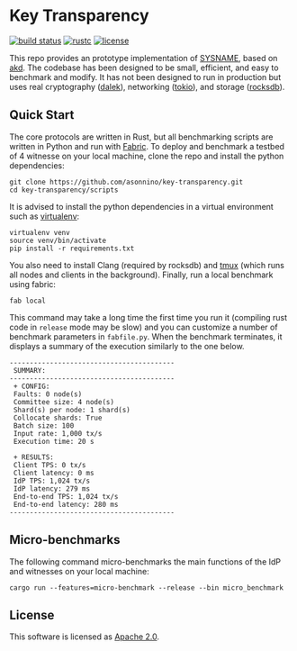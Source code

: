 # Key Transparency

[![build status](https://img.shields.io/github/workflow/status/asonnino/key-transparency/Rust/master?style=flat-square&logo=github)](https://github.com/asonnino/key-transparency/actions)
[![rustc](https://img.shields.io/badge/rustc-1.64+-blue?style=flat-square&logo=rust)](https://www.rust-lang.org)
[![license](https://img.shields.io/badge/license-Apache-blue.svg?style=flat-square)](LICENSE)

This repo provides an prototype implementation of [SYSNAME](), based on [akd](https://github.com/novifinancial/akd). The codebase has been designed to be small, efficient, and easy to benchmark and modify. It has not been designed to run in production but uses real cryptography ([dalek](https://doc.dalek.rs/ed25519_dalek)), networking ([tokio](https://docs.rs/tokio)), and storage ([rocksdb](https://docs.rs/rocksdb)).

## Quick Start

The core protocols are written in Rust, but all benchmarking scripts are written in Python and run with [Fabric](http://www.fabfile.org/).
To deploy and benchmark a testbed of 4 witnesse on your local machine, clone the repo and install the python dependencies:

```
git clone https://github.com/asonnino/key-transparency.git
cd key-transparency/scripts
```

It is advised to install the python dependencies in a virtual environment such as [virtualenv](https://pypi.org/project/virtualenv):

```
virtualenv venv
source venv/bin/activate
pip install -r requirements.txt
```

You also need to install Clang (required by rocksdb) and [tmux](https://linuxize.com/post/getting-started-with-tmux/#installing-tmux) (which runs all nodes and clients in the background). Finally, run a local benchmark using fabric:

```
fab local
```

This command may take a long time the first time you run it (compiling rust code in `release` mode may be slow) and you can customize a number of benchmark parameters in `fabfile.py`. When the benchmark terminates, it displays a summary of the execution similarly to the one below.

```
-----------------------------------------
 SUMMARY:
-----------------------------------------
 + CONFIG:
 Faults: 0 node(s)
 Committee size: 4 node(s)
 Shard(s) per node: 1 shard(s)
 Collocate shards: True
 Batch size: 100
 Input rate: 1,000 tx/s
 Execution time: 20 s

 + RESULTS:
 Client TPS: 0 tx/s
 Client latency: 0 ms
 IdP TPS: 1,024 tx/s
 IdP latency: 279 ms
 End-to-end TPS: 1,024 tx/s
 End-to-end latency: 280 ms
-----------------------------------------
```

## Micro-benchmarks

The following command micro-benchmarks the main functions of the IdP and witnesses on your local machine:

```
cargo run --features=micro-benchmark --release --bin micro_benchmark
```

## License

This software is licensed as [Apache 2.0](LICENSE).
